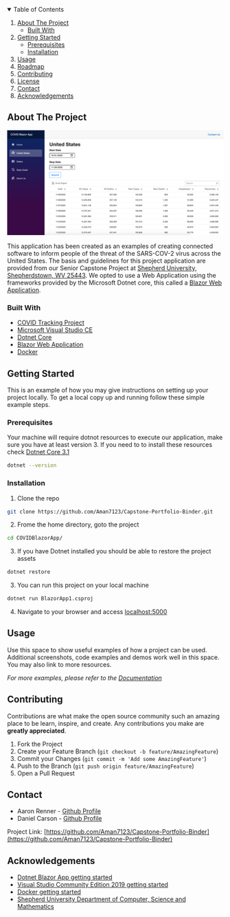 <!-- PROJECT LOGO -->
<!-- HEADER IMAGE
<br />
<p align="center">
  <a href="https://github.com/othneildrew/Best-README-Template">
    <img src="images/logo.png" alt="Logo" width="80" height="80">
  </a>

  <h3 align="center">Best-README-Template</h3>

  <p align="center">
    An awesome README template to jumpstart your projects!
    <br />
    <a href="https://github.com/othneildrew/Best-README-Template"><strong>Explore the docs »</strong></a>
    <br />
    <br />
    <a href="https://github.com/othneildrew/Best-README-Template">View Demo</a>
    ·
    <a href="https://github.com/othneildrew/Best-README-Template/issues">Report Bug</a>
    ·
    <a href="https://github.com/othneildrew/Best-README-Template/issues">Request Feature</a>
  </p>
</p>
-->


<!-- TABLE OF CONTENTS -->
<details open="open">
  <summary>Table of Contents</summary>
  <ol>
    <li>
      <a href="#about-the-project">About The Project</a>
      <ul>
        <li><a href="#built-with">Built With</a></li>
      </ul>
    </li>
    <li>
      <a href="#getting-started">Getting Started</a>
      <ul>
        <li><a href="#prerequisites">Prerequisites</a></li>
        <li><a href="#installation">Installation</a></li>
      </ul>
    </li>
    <li><a href="#usage">Usage</a></li>
    <li><a href="#roadmap">Roadmap</a></li>
    <li><a href="#contributing">Contributing</a></li>
    <li><a href="#license">License</a></li>
    <li><a href="#contact">Contact</a></li>
    <li><a href="#acknowledgements">Acknowledgements</a></li>
  </ol>
</details>



<!-- ABOUT THE PROJECT -->
## About The Project

[![Product Name Screen Shot][product-screenshot]](https://covid.aaronrenner.com)

This application has been created as an examples of creating connected software to inform people of the threat of the SARS-COV-2 virus across the United States. The basis and guidelines for this project application are provided from our Senior Capstone Project at [Shepherd University, Shepherdstown, WV 25443](https://goo.gl/maps/e3RNCSLP5NYajBwd7). We opted to use a Web Application using the frameworks provided by the Microsoft Dotnet core, this called a [Blazor Web Application](https://dotnet.microsoft.com/apps/aspnet/web-apps/blazor).

### Built With
* [COVID Tracking Project](https://covidtracking.com/data/api)
* [Microsoft Visual Studio CE](https://visualstudio.microsoft.com/vs/community/)
* [Dotnet Core](https://dotnet.microsoft.com/download/dotnet-core/3.1)
* [Blazor Web Application](https://dotnet.microsoft.com/apps/aspnet/web-apps/blazor)
* [Docker](https://www.docker.com/)



<!-- GETTING STARTED -->
## Getting Started

This is an example of how you may give instructions on setting up your project locally.
To get a local copy up and running follow these simple example steps.

### Prerequisites

Your machine will require dotnot resources to execute our application, make sure you have at least version 3. If you need to to install these resources check [Dotnet Core 3.1](https://dotnet.microsoft.com/download/dotnet-core/3.1)
```sh
dotnet --version
```

### Installation
1. Clone the repo
```sh
git clone https://github.com/Aman7123/Capstone-Portfolio-Binder.git
```
2. Frome the home directory, goto the project
```sh
cd COVIDBlazorApp/
```
3. If you have Dotnet installed you should be able to restore the project assets
```sh
dotnet restore
```
3. You can run this project on your local machine
```sh
dotnet run BlazorApp1.csproj
```
4. Navigate to your browser and access [localhost:5000](http://localhost:5000)



<!-- USAGE EXAMPLES -->
## Usage

Use this space to show useful examples of how a project can be used. Additional screenshots, code examples and demos work well in this space. You may also link to more resources.

_For more examples, please refer to the [Documentation](https://example.com)_



<!-- CONTRIBUTING -->
## Contributing

Contributions are what make the open source community such an amazing place to be learn, inspire, and create. Any contributions you make are **greatly appreciated**.

1. Fork the Project
2. Create your Feature Branch (`git checkout -b feature/AmazingFeature`)
3. Commit your Changes (`git commit -m 'Add some AmazingFeature'`)
4. Push to the Branch (`git push origin feature/AmazingFeature`)
5. Open a Pull Request



<!-- CONTACT -->
## Contact

* Aaron Renner - [Github Profile](https://github.com/Aman7123/)
* Daniel Carson - [Github Profile](https://github.com/doit4dan/)

Project Link: [https://github.com/Aman7123/Capstone-Portfolio-Binder](https://github.com/Aman7123/Capstone-Portfolio-Binder)



<!-- ACKNOWLEDGEMENTS -->
## Acknowledgements
* [Dotnet Blazor App getting started](https://dotnet.microsoft.com/learn/aspnet/blazor-tutorial/intro)
* [Visual Studio Community Edition 2019 getting started](https://docs.microsoft.com/en-us/visualstudio/install/install-visual-studio?view=vs-2019)
* [Docker getting started](https://docs.docker.com/get-started/)
* [Shepherd University Department of Computer, Science and Mathematics](https://www.shepherd.edu/cme)

<!-- MARKDOWN LINKS & IMAGES -->
<!-- https://www.markdownguide.org/basic-syntax/#reference-style-links -->
<!-- EXTRA RESOURCES FOR EXAMPLE
[contributors-shield]: https://img.shields.io/github/contributors/othneildrew/Best-README-Template.svg?style=for-the-badge
[contributors-url]: https://github.com/othneildrew/Best-README-Template/graphs/contributors
[forks-shield]: https://img.shields.io/github/forks/othneildrew/Best-README-Template.svg?style=for-the-badge
[forks-url]: https://github.com/othneildrew/Best-README-Template/network/members
[stars-shield]: https://img.shields.io/github/stars/othneildrew/Best-README-Template.svg?style=for-the-badge
[stars-url]: https://github.com/othneildrew/Best-README-Template/stargazers
[issues-shield]: https://img.shields.io/github/issues/othneildrew/Best-README-Template.svg?style=for-the-badge
[issues-url]: https://github.com/othneildrew/Best-README-Template/issues
[license-shield]: https://img.shields.io/github/license/othneildrew/Best-README-Template.svg?style=for-the-badge
[license-url]: https://github.com/othneildrew/Best-README-Template/blob/master/LICENSE.txt
[linkedin-shield]: https://img.shields.io/badge/-LinkedIn-black.svg?style=for-the-badge&logo=linkedin&colorB=555
[linkedin-url]: https://linkedin.com/in/othneildrew
-->
 [product-screenshot]: images/App_US_Data.png